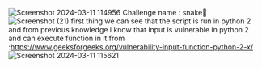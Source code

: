 
![Screenshot 2024-03-11 114956](https://github.com/ch0up1/AlphaCTF2024-writeups/assets/162801424/3691a802-f51c-4f90-864f-625101334e6e)
Challenge name :  snake🐍
![Screenshot (21)](https://github.com/ch0up1/AlphaCTF2024-writeups/assets/162801424/221af459-2460-4050-a22f-c52d1fb8a3c2)
first thing we can see that the script is run in python 2 and from previous knowledge i know that input is vulnerable in python 2 and can execute function in it
from :https://www.geeksforgeeks.org/vulnerability-input-function-python-2-x/ 
![Screenshot 2024-03-11 115621](https://github.com/ch0up1/AlphaCTF2024-writeups/assets/162801424/906ca482-3fcb-4b7c-9c2b-d4136474026c)

